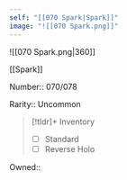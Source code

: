 ```yaml
---
self: "[[070 Spark|Spark]]"
image: "![[070 Spark.png]]"
---
```


![[070 Spark.png|360]]

[[Spark]]

Number:: 070/078

Rarity:: Uncommon

> [!tldr]+ Inventory
> - [ ] Standard
> - [ ] Reverse Holo

Owned:: 

